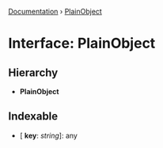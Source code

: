 [Documentation](../README.md) › [PlainObject](plainobject.md)

# Interface: PlainObject

## Hierarchy

* **PlainObject**

## Indexable

* \[ **key**: *string*\]: any
